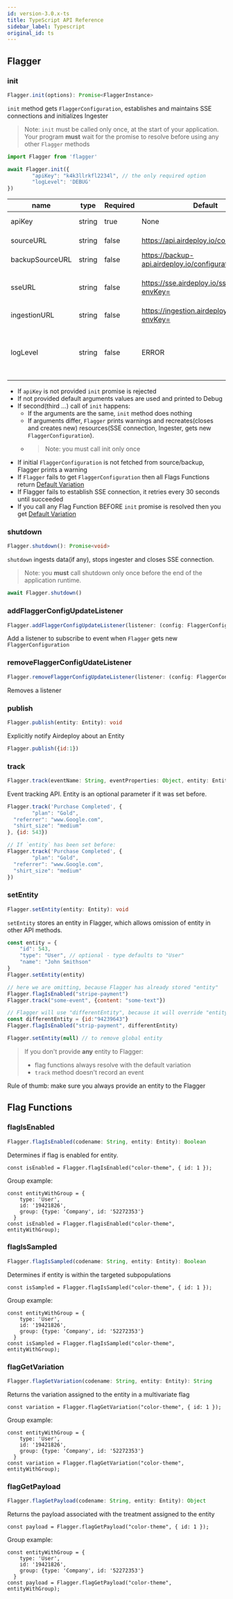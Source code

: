 ```yaml
---
id: version-3.0.x-ts
title: TypeScript API Reference
sidebar_label: Typescript
original_id: ts
---
```


## Flagger
### init
```typescript
Flagger.init(options): Promise<FlaggerInstance>
```

`init` method gets `FlaggerConfiguration`, establishes and maintains SSE connections and initializes Ingester

> Note: `init` must be called only once, at the start of your application. 
>Your program __must__ wait for the promise to resolve before using any other `Flagger` methods

```javascript
import Flagger from 'flagger'

await Flagger.init({
        "apiKey": "k4k3llrkfl2234l", // the only required option
        "logLevel": 'DEBUG'
})
```

| name            | type   | Required | Default                           | Description                                                                                             |
| --------------- | ------ | -------- | --------------------------------- | ------------------------------------------------------------------------------------------------------- |
| apiKey          | string | true     | None                              | API key to an environment                                                                               |
| sourceURL       | string | false    | https://api.airdeploy.io/configurations/        | URL to get `FlaggerConfiguration`                                                                         |
| backupSourceURL | string | false    | https://backup-api.airdeploy.io/configurations/ | backup URL to get `FlaggerConfiguration`                                                                  |
| sseURL          | string | false    | https://sse.airdeploy.io/sse/v3/?envKey=        | URL for real-time updates of `FlaggerConfiguration` via sse                                                                       |
| ingestionURL    | string | false    | https://ingestion.airdeploy.io/collector?envKey=   | URL for ingestion                                                                                       |
| logLevel        | string | false    | ERROR                             | set up log level: ERROR, WARN, DEBUG. Debug is the most verbose level and includes all Network requests |

- If `apiKey` is not provided `init` promise is rejected
- If not provided default arguments values are used and printed to Debug
- If second(third …) call of `init` happens:
    - If the arguments are the same, `init` method does nothing
    - If arguments differ, `Flagger` prints warnings and recreates(closes and creates new) resources(SSE connection, 
    Ingester, gets new `FlaggerConfiguration`).
    - > Note: you must call init only once
- If initial `FlaggerConfiguration` is not fetched from source/backup, Flagger prints a warning
- If `Flagger` fails to get `FlaggerConfiguration` then all Flags Functions return [Default Variation](../flagger-sdk/default-variation.md)
- If Flagger fails to establish SSE connection, it retries every 30 seconds until succeeded
- If you call any Flag Function BEFORE `init` promise is resolved then you get [Default Variation](../flagger-sdk/default-variation.md)  


### shutdown

```typescript
Flagger.shutdown(): Promise<void>
```

`shutdown` ingests data(if any), stops ingester and closes SSE connection.

> Note: you __must__ call shutdown only once before the end of the application runtime. 

```typescript
await Flagger.shutdown()
```

### addFlaggerConfigUpdateListener

```typescript
Flagger.addFlaggerConfigUpdateListener(listener: (config: FlaggerConfiguration) ⇒ void): void
```

Add a listener to subscribe to event when `Flagger` gets new `FlaggerConfiguration`

### removeFlaggerConfigUdateListener

```typescript
Flagger.removeFlaggerConfigUpdateListener(listener: (config: FlaggerConfiguration)⇒ void): void
```

Removes a listener

### publish

```typescript
Flagger.publish(entity: Entity): void
```

Explicitly notify Airdeploy about an Entity

```javascript
Flagger.publish({id:1})
```


### track

```typescript
Flagger.track(eventName: String, eventProperties: Object, entity: Entity): void
```

Event tracking API.
Entity is an optional parameter if it was set before.

```javascript
Flagger.track('Purchase Completed', {
        "plan": "Gold",
  "referrer": "www.Google.com",
  "shirt_size": "medium"
}, {id: 543})

// If `entity` has been set before:
Flagger.track('Purchase Completed', {
        "plan": "Gold",
  "referrer": "www.Google.com",
  "shirt_size": "medium"
})
```

### setEntity

```typescript
Flagger.setEntity(entity: Entity): void
```

`setEntity` stores an entity in Flagger, which allows omission of entity in other API methods. 

```javascript
const entity = {
    "id": 543,
    "type": "User", // optional - type defaults to "User"
    "name": "John Smithson"
}
Flagger.setEntity(entity)

// here we are omitting, because Flagger has already stored "entity"
Flagger.flagIsEnabled("stripe-payment")  
Flagger.track("some-event", {content: "some-text"})

// Flagger will use "differentEntity", because it will override "entity"
const differentEntity = {id:"94239643"}
Flagger.flagIsEnabled("strip-payment", differentEntity) 

Flagger.setEntity(null) // to remove global entity
```

>If you don't provide __any__ entity to Flagger:
>- flag functions always resolve with the default variation
>- `track` method doesn't record an event

Rule of thumb: make sure you always provide an entity to the Flagger

## Flag Functions
### flagIsEnabled

```typescript
Flagger.flagIsEnabled(codename: String, entity: Entity): Boolean
```

Determines if flag is enabled for entity.

    const isEnabled = Flagger.flagIsEnabled("color-theme", { id: 1 });

Group example:

    const entityWithGroup = {
        type: 'User',
        id: '19421826',
        group: {type: 'Company', id: '52272353'}
      }
    const isEnabled = Flagger.flagisEnabled("color-theme", entityWithGroup);



### flagIsSampled

```typescript
Flagger.flagIsSampled(codename: String, entity: Entity): Boolean
```

Determines if entity is within the targeted subpopulations

    const isSampled = Flagger.flagIsSampled("color-theme", { id: 1 });

Group example:

    const entityWithGroup = {
        type: 'User',
        id: '19421826',
        group: {type: 'Company', id: '52272353'}
      }
    const isSampled = Flagger.flagIsSampled("color-theme", entityWithGroup);


### flagGetVariation

```typescript
Flagger.flagGetVariation(codename: String, entity: Entity): String
```

Returns the variation assigned to the entity in a multivariate flag

    const variation = Flagger.flagGetVariation("color-theme", { id: 1 });

Group example:

    const entityWithGroup = {
        type: 'User',
        id: '19421826',
        group: {type: 'Company', id: '52272353'}
      }
    const variation = Flagger.flagGetVariation("color-theme", entityWithGroup);



### flagGetPayload

```typescript
Flagger.flagGetPayload(codename: String, entity: Entity): Object
```

Returns the payload associated with the treatment assigned to the entity

    const payload = Flagger.flagGetPayload("color-theme", { id: 1 });

Group example:

    const entityWithGroup = {
        type: 'User',
        id: '19421826',
        group: {type: 'Company', id: '52272353'}
      }
    const payload = Flagger.flagGetPayload("color-theme", entityWithGroup);